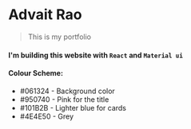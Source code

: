 # Advait Rao

> This is my portfolio

#### I'm building this website with `React` and `Material ui`

#### Colour Scheme:

-   #061324 - Background color
-   #950740 - Pink for the title
-   #101B2B - Lighter blue for cards
-   #4E4E50 - Grey

